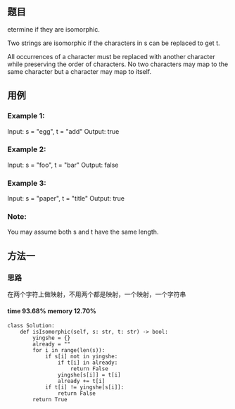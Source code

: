 ## 题目
etermine if they are isomorphic.

Two strings are isomorphic if the characters in s can be replaced to get t.

All occurrences of a character must be replaced with another character while preserving the order of characters. No two characters may map to the same character but a character may map to itself.
## 用例
### Example 1:

Input: s = "egg", t = "add"
Output: true
### Example 2:

Input: s = "foo", t = "bar"
Output: false
### Example 3:

Input: s = "paper", t = "title"
Output: true
### Note:
You may assume both s and t have the same length.
## 方法一
### 思路
在两个字符上做映射，不用两个都是映射，一个映射，一个字符串
#### time 93.68% memory 12.70%
```
class Solution:
    def isIsomorphic(self, s: str, t: str) -> bool:
        yingshe = {}
        already = ""
        for i in range(len(s)):
            if s[i] not in yingshe:
                if t[i] in already:
                    return False
                yingshe[s[i]] = t[i]
                already += t[i]
            if t[i] != yingshe[s[i]]:
                return False
        return True
```
